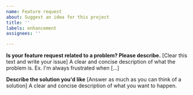 ```yaml
---
name: Feature request
about: Suggest an idea for this project
title: ''
labels: enhancement
assignees: ''

---
```


**Is your feature request related to a problem? Please describe.**
[Clear this text and write your issue]
A clear and concise description of what the problem is. Ex. I'm always frustrated when [...]

**Describe the solution you'd like**
[Answer as much as you can think of a solution]
A clear and concise description of what you want to happen.
